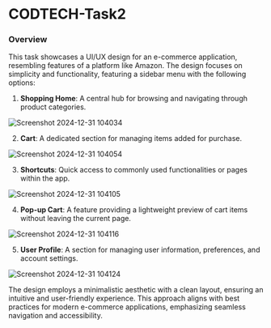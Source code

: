 # CODTECH-Task2

### Overview

This task showcases a UI/UX design for an e-commerce application, resembling features of a platform like Amazon. The design focuses on simplicity and functionality, featuring a sidebar menu with the following options:

1. **Shopping Home**: A central hub for browsing and navigating through product categories.

![Screenshot 2024-12-31 104034](https://github.com/user-attachments/assets/aa6f60d6-ca71-4aeb-b7b2-06ef40f95cf8)

2. **Cart**: A dedicated section for managing items added for purchase.

![Screenshot 2024-12-31 104054](https://github.com/user-attachments/assets/e6cc2436-0fb6-4bf3-8fa9-638226e7e772)


3. **Shortcuts**: Quick access to commonly used functionalities or pages within the app.

![Screenshot 2024-12-31 104105](https://github.com/user-attachments/assets/5473ff9f-ebd1-421d-a848-10c0192d0916)


4. **Pop-up Cart**: A feature providing a lightweight preview of cart items without leaving the current page.

![Screenshot 2024-12-31 104116](https://github.com/user-attachments/assets/fd2e8a9b-d96e-4624-aede-daae2955b66d)


5. **User Profile**: A section for managing user information, preferences, and account settings.

![Screenshot 2024-12-31 104124](https://github.com/user-attachments/assets/fff37a00-4175-4b77-b502-a90c7fe49b4d)


The design employs a minimalistic aesthetic with a clean layout, ensuring an intuitive and user-friendly experience. This approach aligns with best practices for modern e-commerce applications, emphasizing seamless navigation and accessibility.
